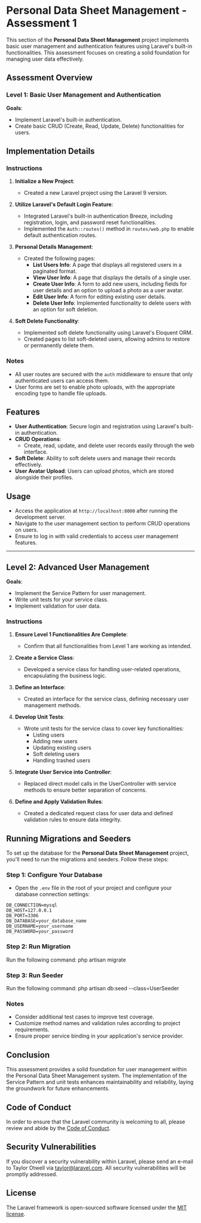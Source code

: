 # Personal Data Sheet Management - Assessment 1

This section of the **Personal Data Sheet Management** project implements basic user management and authentication features using Laravel's built-in functionalities. This assessment focuses on creating a solid foundation for managing user data effectively.

## Assessment Overview

### Level 1: Basic User Management and Authentication

**Goals**:

-   Implement Laravel's built-in authentication.
-   Create basic CRUD (Create, Read, Update, Delete) functionalities for users.

## Implementation Details

### Instructions

1. **Initialize a New Project**:

    - Created a new Laravel project using the Laravel 9 version.

2. **Utilize Laravel's Default Login Feature**:

    - Integrated Laravel's built-in authentication Breeze, including registration, login, and password reset functionalities.
    - Implemented the `Auth::routes()` method in `routes/web.php` to enable default authentication routes.

3. **Personal Details Management**:

    - Created the following pages:
        - **List Users Info**: A page that displays all registered users in a paginated format.
        - **View User Info**: A page that displays the details of a single user.
        - **Create User Info**: A form to add new users, including fields for user details and an option to upload a photo as a user avatar.
        - **Edit User Info**: A form for editing existing user details.
        - **Delete User Info**: Implemented functionality to delete users with an option for soft deletion.

4. **Soft Delete Functionality**:
    - Implemented soft delete functionality using Laravel's Eloquent ORM.
    - Created pages to list soft-deleted users, allowing admins to restore or permanently delete them.

### Notes

-   All user routes are secured with the `auth` middleware to ensure that only authenticated users can access them.
-   User forms are set to enable photo uploads, with the appropriate encoding type to handle file uploads.

## Features

-   **User Authentication**: Secure login and registration using Laravel's built-in authentication.
-   **CRUD Operations**:
    -   Create, read, update, and delete user records easily through the web interface.
-   **Soft Delete**: Ability to soft delete users and manage their records effectively.
-   **User Avatar Upload**: Users can upload photos, which are stored alongside their profiles.

## Usage

-   Access the application at `http://localhost:8000` after running the development server.
-   Navigate to the user management section to perform CRUD operations on users.
-   Ensure to log in with valid credentials to access user management features.

---

## Level 2: Advanced User Management

**Goals**:

-   Implement the Service Pattern for user management.
-   Write unit tests for your service class.
-   Implement validation for user data.

### Instructions

1. **Ensure Level 1 Functionalities Are Complete**:

    - Confirm that all functionalities from Level 1 are working as intended.

2. **Create a Service Class**:

    - Developed a service class for handling user-related operations, encapsulating the business logic.

3. **Define an Interface**:

    - Created an interface for the service class, defining necessary user management methods.

4. **Develop Unit Tests**:

    - Wrote unit tests for the service class to cover key functionalities:
        - Listing users
        - Adding new users
        - Updating existing users
        - Soft deleting users
        - Handling trashed users

5. **Integrate User Service into Controller**:

    - Replaced direct model calls in the UserController with service methods to ensure better separation of concerns.

6. **Define and Apply Validation Rules**:

    - Created a dedicated request class for user data and defined validation rules to ensure data integrity.

## Running Migrations and Seeders

To set up the database for the **Personal Data Sheet Management** project, you'll need to run the migrations and seeders. Follow these steps:

### Step 1: Configure Your Database

-   Open the `.env` file in the root of your project and configure your database connection settings:

```dotenv
DB_CONNECTION=mysql
DB_HOST=127.0.0.1
DB_PORT=3306
DB_DATABASE=your_database_name
DB_USERNAME=your_username
DB_PASSWORD=your_password
```

### Step 2: Run Migration

Run the following command: php artisan migrate

### Step 3: Run Seeder

Run the following command: php artisan db:seed --class=UserSeeder

### Notes

-   Consider additional test cases to improve test coverage.
-   Customize method names and validation rules according to project requirements.
-   Ensure proper service binding in your application's service provider.

## Conclusion

This assessment provides a solid foundation for user management within the Personal Data Sheet Management system. The implementation of the Service Pattern and unit tests enhances maintainability and reliability, laying the groundwork for future enhancements.

## Code of Conduct

In order to ensure that the Laravel community is welcoming to all, please review and abide by the [Code of Conduct](https://laravel.com/docs/contributions#code-of-conduct).

## Security Vulnerabilities

If you discover a security vulnerability within Laravel, please send an e-mail to Taylor Otwell via [taylor@laravel.com](mailto:taylor@laravel.com). All security vulnerabilities will be promptly addressed.

## License

The Laravel framework is open-sourced software licensed under the [MIT license](https://opensource.org/licenses/MIT).
